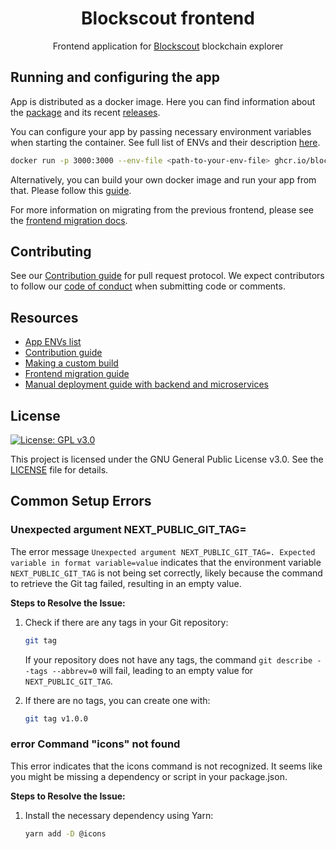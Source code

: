 <h1 align="center">Blockscout frontend</h1>

<p align="center">
    <span>Frontend application for </span>
    <a href="https://github.com/blockscout/blockscout/blob/master/README.md">Blockscout</a>
    <span> blockchain explorer</span>
</p>

## Running and configuring the app

App is distributed as a docker image. Here you can find information about the [package](https://github.com/blockscout/frontend/pkgs/container/frontend) and its recent [releases](https://github.com/blockscout/frontend/releases).

You can configure your app by passing necessary environment variables when starting the container. See full list of ENVs and their description [here](./docs/ENVS.md).

```sh
docker run -p 3000:3000 --env-file <path-to-your-env-file> ghcr.io/blockscout/frontend:latest
```

Alternatively, you can build your own docker image and run your app from that. Please follow this [guide](./docs/CUSTOM_BUILD.md).

For more information on migrating from the previous frontend, please see the [frontend migration docs](https://docs.blockscout.com/for-developers/frontend-migration).

## Contributing

See our [Contribution guide](./docs/CONTRIBUTING.md) for pull request protocol. We expect contributors to follow our [code of conduct](./CODE_OF_CONDUCT.md) when submitting code or comments.

## Resources
- [App ENVs list](./docs/ENVS.md)
- [Contribution guide](./docs/CONTRIBUTING.md)
- [Making a custom build](./docs/CUSTOM_BUILD.md)
- [Frontend migration guide](https://docs.blockscout.com/for-developers/frontend-migration)
- [Manual deployment guide with backend and microservices](https://docs.blockscout.com/for-developers/deployment/manual-deployment-guide)

## License

[![License: GPL v3.0](https://img.shields.io/badge/License-GPL%20v3-blue.svg)](https://www.gnu.org/licenses/gpl-3.0)

This project is licensed under the GNU General Public License v3.0. See the [LICENSE](LICENSE) file for details.

## Common Setup Errors

### Unexpected argument NEXT_PUBLIC_GIT_TAG=
The error message `Unexpected argument NEXT_PUBLIC_GIT_TAG=. Expected variable in format variable=value` indicates that the environment variable `NEXT_PUBLIC_GIT_TAG` is not being set correctly, likely because the command to retrieve the Git tag failed, resulting in an empty value.

**Steps to Resolve the Issue:**
1. Check if there are any tags in your Git repository:
   ```sh
   git tag
   ```
   If your repository does not have any tags, the command `git describe --tags --abbrev=0` will fail, leading to an empty value for `NEXT_PUBLIC_GIT_TAG`.
   
2. If there are no tags, you can create one with:
   ```sh
   git tag v1.0.0

### error Command "icons" not found
This error indicates that the icons command is not recognized. It seems like you might be missing a dependency or script in your package.json.

**Steps to Resolve the Issue:**
1. Install the necessary dependency using Yarn:
   ```sh
   yarn add -D @icons
   ```

